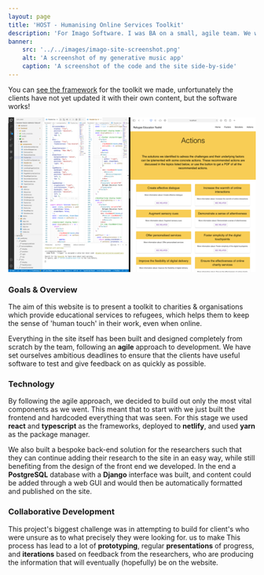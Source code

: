 ```yaml
---
layout: page
title: 'HOST - Humanising Online Services Toolkit'
description: 'For Imago Software. I was BA on a small, agile team. We were collaborating with charities to develop a toolkit so charity services could go online, and delivered a full stack framework to facilitate that. My job was to help bridge the developers and the clients.'
banner:
    src: '../../images/imago-site-screenshot.png'
    alt: 'A screenshot of my generative music app'
    caption: 'A screenshot of the code and the site side-by-side'
---
```


You can [see the framework](https://humanizing-online-services-toolkit.netlify.app/toolkit) for the toolkit we made, unfortunately the clients have not yet updated it with their own content, but the software works!

![Screenshot of the Imago software project](/assets/images/imago-site-screenshot.png)

### Goals & Overview

The aim of this website is to present a toolkit to charities & organisations which provide educational services to refugees, which helps them to keep the sense of 'human touch' in their work, even when online.

Everything in the site itself has been built and designed completely from scratch by the team, following an **agile** approach to development. We have set ourselves ambitious deadlines to ensure that the clients have useful software to test and give feedback on as quickly as possible.

### Technology

By following the agile approach, we decided to build out only the most vital components as we went. This meant that to start with we just built the frontend and hardcoded everything that was seen. For this stage we used **react** and **typescript** as the frameworks, deployed to **netlify**, and used **yarn** as the package manager.

We also built a bespoke back-end solution for the researchers such that they can continue adding their research to the site in an easy way, while still benefiting from the design of the front end we developed. In the end a **PostgreSQL** database with a **Django** interface was built, and content could be added through a web GUI and would then be automatically formatted and published on the site.

### Collaborative Development

This project's biggest challenge was in attempting to build for client's who were unsure as to what precisely they were looking for. us to make This process has lead to a lot of  **prototyping**, regular **presentations** of progress, and **iterations** based on feedback from the researchers, who are producing the information that will eventually (hopefully) be on the website.